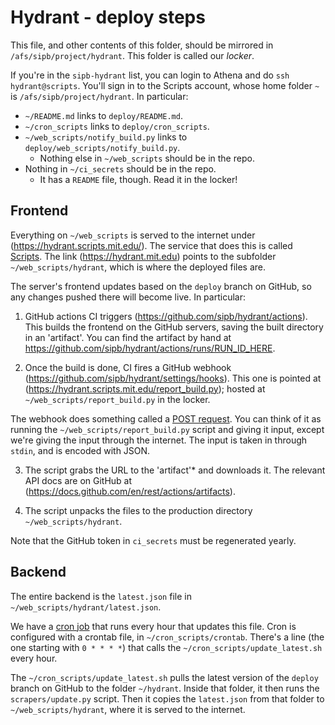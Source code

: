 # Hydrant - deploy steps

This file, and other contents of this folder, should be mirrored in `/afs/sipb/project/hydrant`. This folder is called our *locker*.

If you're in the `sipb-hydrant` list, you can login to Athena and do `ssh hydrant@scripts`. You'll sign in to the Scripts account, whose home folder `~` is `/afs/sipb/project/hydrant`. In particular:

- `~/README.md` links to `deploy/README.md`.
- `~/cron_scripts` links to `deploy/cron_scripts`.
- `~/web_scripts/notify_build.py` links to `deploy/web_scripts/notify_build.py`.
  - Nothing else in `~/web_scripts` should be in the repo.
- Nothing in `~/ci_secrets` should be in the repo.
  - It has a `README` file, though. Read it in the locker!

## Frontend

Everything on `~/web_scripts` is served to the internet under (https://hydrant.scripts.mit.edu/). The service that does this is called [Scripts](https://scripts.mit.edu/). The link (https://hydrant.mit.edu) points to the subfolder `~/web_scripts/hydrant`, which is where the deployed files are.

The server's frontend updates based on the `deploy` branch on GitHub, so any changes pushed there will become live. In particular:

1. GitHub actions CI triggers (https://github.com/sipb/hydrant/actions). This builds the frontend on the GitHub servers, saving the built directory in an 'artifact'. You can find the artifact by hand at https://github.com/sipb/hydrant/actions/runs/RUN_ID_HERE.

2. Once the build is done, CI fires a GitHub webhook (https://github.com/sipb/hydrant/settings/hooks). This one is pointed at (https://hydrant.scripts.mit.edu/report_build.py); hosted at `~/web_scripts/report_build.py` in the locker.

  The webhook does something called a [POST request](https://developer.mozilla.org/en-US/docs/Web/HTTP/Methods/POST). You can think of it as running the `~/web_scripts/report_build.py` script and giving it input, except we're giving the input through the internet. The input is taken in through `stdin`, and is encoded with JSON.

3. The script grabs the URL to the 'artifact'* and downloads it. The relevant API docs are on GitHub at (https://docs.github.com/en/rest/actions/artifacts).

4. The script unpacks the files to the production directory `~/web_scripts/hydrant`.

Note that the GitHub token in `ci_secrets` must be regenerated yearly.

## Backend

The entire backend is the `latest.json` file in `~/web_scripts/hydrant/latest.json`.

We have a [cron job](https://en.wikipedia.org/wiki/Cron) that runs every hour that updates this file. Cron is configured with a crontab file, in `~/cron_scripts/crontab`. There's a line (the one starting with `0 * * * *`) that calls the `~/cron_scripts/update_latest.sh` every hour.

The `~/cron_scripts/update_latest.sh` pulls the latest version of the `deploy` branch on GitHub to the folder `~/hydrant`. Inside that folder, it then runs the `scrapers/update.py` script. Then it copies the `latest.json` from that folder to `~/web_scripts/hydrant`, where it is served to the internet.
